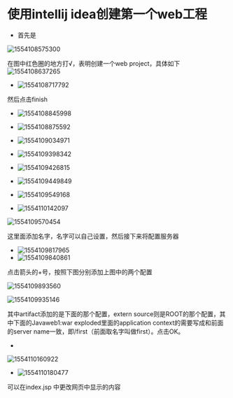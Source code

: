 # 使用intellij idea创建第一个web工程

* 首先是

![1554108575300](https://github.com/lemon34/note/blob/master/java/screenshot/1554108575300.png)

在图中红色圈的地方打√，表明创建一个web project，具体如下![1554108637265](https://github.com/lemon34/note/blob/master/java/screenshot/1554108637265.png)

*  ![1554108717792](https://github.com/lemon34/note/blob/master/java/screenshot/1554108717792.png)

  然后点击finish

* ![1554108845998](https://github.com/lemon34/note/blob/master/java/screenshot/1554108845998.png)

*  ![1554108875592](https://github.com/lemon34/note/blob/master/java/screenshot/1554108875592.png)

* ![1554109034971](https://github.com/lemon34/note/blob/master/java/screenshot/1554109034971.png)

* ![1554109398342](https://github.com/lemon34/note/blob/master/java/screenshot/1554109398342.png)

* ![1554109426815](https://github.com/lemon34/note/blob/master/java/screenshot/1554109426815.png)

*  ![1554109449849](https://github.com/lemon34/note/blob/master/java/screenshot/1554109449849.png)

*  ![1554109549168](https://github.com/lemon34/note/blob/master/java/screenshot/1554109549168.png)

*  ![1554110142097](https://github.com/lemon34/note/blob/master/java/screenshot/1554110142097.png)

![1554109570454](https://github.com/lemon34/note/blob/master/java/screenshot/1554109570454.png)

这里面添加名字，名字可以自己设置，然后接下来将配置服务器

* ![1554109817965](https://github.com/lemon34/note/blob/master/java/screenshot/1554109817965.png)
* ![1554109840861](https://github.com/lemon34/note/blob/master/java/screenshot/1554109840861.png)

点击箭头的+号，按照下图分别添加上图中的两个配置

![1554109893560](https://github.com/lemon34/note/blob/master/java/screenshot/1554109893560.png)

![1554109935146](https://github.com/lemon34/note/blob/master/java/screenshot/1554109935146.png)

其中artifact添加的是下面的那个配置，extern source则是ROOT的那个配置，其中下面的Javaweb1:war exploded里面的application context的需要写成和前面的server name一致，即/first（前面取名字叫做first）。点击OK。

* 

![1554110160922](https://github.com/lemon34/note/blob/master/java/screenshot/1554110160922.png)

* ![1554110180477](https://github.com/lemon34/note/blob/master/java/screenshot/1554110180477.png)

可以在index.jsp 中更改网页中显示的内容
